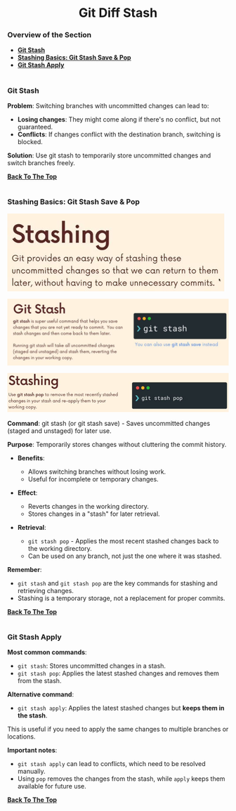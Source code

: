 <h1 align="center">Git Diff Stash</h1>

### Overview of the Section
* **[Git Stash](#stash)**
* **[Stashing Basics: Git Stash Save & Pop](#git-stash)**
* **[Git Stash Apply](#apply)**

#
### <a name="stash">Git Stash</a>

**Problem**: Switching branches with uncommitted changes can lead to:

- **Losing changes**: They might come along if there's no conflict, but not guaranteed.
- **Conflicts**: If changes conflict with the destination branch, switching is blocked.

**Solution**: Use git stash to temporarily store uncommitted changes and switch branches freely.

**[Back To The Top](#Overview-of-the-Section)**
#

### <a name="git-stash">Stashing Basics: Git Stash Save & Pop</a>

![Stash](https://github.com/tsokac2/-_-_Git_and_GitHub_CheatSheet/blob/main/src/29.JPG)

![Stashing](https://github.com/tsokac2/-_-_Git_and_GitHub_CheatSheet/blob/main/src/30.JPG)

![Stashing_pop](https://github.com/tsokac2/-_-_Git_and_GitHub_CheatSheet/blob/main/src/31.JPG)

**Command**: git stash (or git stash save) - Saves uncommitted changes (staged and unstaged) for later use.

**Purpose**: Temporarily stores changes without cluttering the commit history.

- **Benefits**:
    - Allows switching branches without losing work.
    - Useful for incomplete or temporary changes.

- **Effect**:
    - Reverts changes in the working directory.
    - Stores changes in a "stash" for later retrieval.

- **Retrieval**:
    - ``git stash pop`` - Applies the most recent stashed changes back to the working directory.
    - Can be used on any branch, not just the one where it was stashed.

**Remember**:
- ``git stash`` and ``git stash pop`` are the key commands for stashing and retrieving changes.
- Stashing is a temporary storage, not a replacement for proper commits.

**[Back To The Top](#Overview-of-the-Section)**
#

### <a name="apply">Git Stash Apply</a>
**Most common commands**:
- ``git stash``: Stores uncommitted changes in a stash.
- ``git stash pop``: Applies the latest stashed changes and removes them from the stash.

**Alternative command**:
- ``git stash apply``: Applies the latest stashed changes but **keeps them in the stash**.

This is useful if you need to apply the same changes to multiple branches or locations.

**Important notes**:
- ``git stash apply`` can lead to conflicts, which need to be resolved manually.
- Using ``pop`` removes the changes from the stash, while ``apply`` keeps them available for future use.

**[Back To The Top](#Overview-of-the-Section)**
#